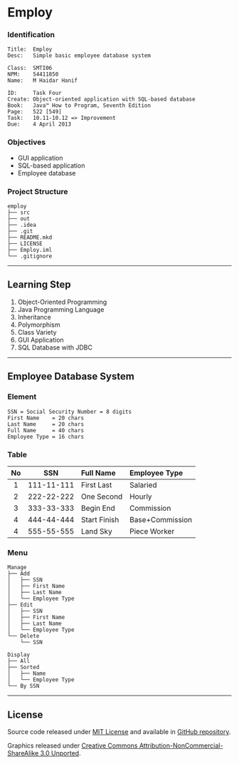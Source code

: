 Employ
======

### Identification

```
Title:  Employ
Desc:   Simple basic employee database system

Class:  SMTI06
NPM:    54411850
Name:   M Haidar Hanif

ID:     Task Four
Create: Object-oriented application with SQL-based database
Book:   Java™ How to Program, Seventh Edition
Page:   522 [549]
Task:   10.11-10.12 => Improvement
Due:    4 April 2013
```

### Objectives

- GUI application
- SQL-based application
- Employee database

### Project Structure

```
employ
├── src
├── out
├── .idea
├── .git
├── README.mkd
├── LICENSE
├── Employ.iml
└── .gitignore
```

*  *  *  *  *  *  *  *  *  *  *  *  *  *  *  *  *  *  *  *  *  *  *  *  *

Learning Step
-------------

1. Object-Oriented Programming
2. Java Programming Language
3. Inheritance
4. Polymorphism
5. Class Variety
6. GUI Application
7. SQL Database with JDBC

*  *  *  *  *  *  *  *  *  *  *  *  *  *  *  *  *  *  *  *  *  *  *  *  *

Employee Database System
------------------------

### Element

```
SSN = Social Security Number = 8 digits
First Name    = 20 chars
Last Name     = 20 chars
Full Name     = 40 chars
Employee Type = 16 chars
```

### Table

| No | SSN        | Full Name    | Employee Type   |
|:--:|:----------:|:------------ |:--------------- |
| 1  | 111-11-111 | First Last   | Salaried        |
| 2  | 222-22-222 | One Second   | Hourly          |
| 3  | 333-33-333 | Begin End    | Commission      |
| 4  | 444-44-444 | Start Finish | Base+Commission |
| 4  | 555-55-555 | Land Sky     | Piece Worker    |

### Menu

```
Manage
├── Add
│   ├── SSN
│   ├── First Name
│   ├── Last Name
│   └── Employee Type
├── Edit
│   ├── SSN
│   ├── First Name
│   ├── Last Name
│   └── Employee Type
└── Delete
    └── SSN

Display
├── All
├── Sorted
│   ├── Name
│   └── Employee Type
└── By SSN
```

*  *  *  *  *  *  *  *  *  *  *  *  *  *  *  *  *  *  *  *  *  *  *  *  *

License
-------

Source code released under [MIT License](LICENSE) and available in [GitHub repository](https://github.com/mhaidarh/employ).

Graphics released under [Creative Commons Attribution-NonCommercial-ShareAlike 3.0 Unported](http://creativecommons.org/licenses/by-nc-sa/3.0).

